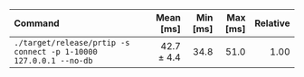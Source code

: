 | Command | Mean [ms] | Min [ms] | Max [ms] | Relative |
|:---|---:|---:|---:|---:|
| `./target/release/prtip -s connect -p 1-10000 127.0.0.1 --no-db` | 42.7 ± 4.4 | 34.8 | 51.0 | 1.00 |

